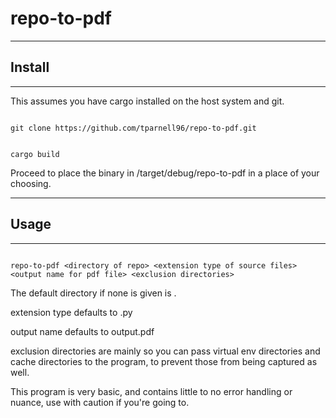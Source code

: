 # repo-to-pdf

-----

## Install

-----

This assumes you have cargo installed on the host system and git.

```

git clone https://github.com/tparnell96/repo-to-pdf.git

```

```	

cargo build

```

Proceed to place the binary in /target/debug/repo-to-pdf in a place of your choosing.

-----

## Usage

-----

```

repo-to-pdf <directory of repo> <extension type of source files> <output name for pdf file> <exclusion directories>

```

The default directory if none is given is .

extension type defaults to .py

output name defaults to output.pdf

exclusion directories are mainly so you can pass virtual env directories and cache directories to the program, to prevent those from being captured as well.

This program is very basic, and contains little to no error handling or nuance, use with caution if you're going to.
